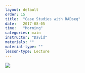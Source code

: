 ```yaml
---
layout: default
order: 15
title:  "Case Studies with RADseq"
date:   2017-08-05
time:   "Morning"
categories: main
instructor: "David"
materials: ""
material-type: ""
lesson-type: Lecture
---
```



![](https://github.com/rdtarvin/RADseq_Quito_2017/blob/master/images/David-abstract.png?raw=true)
